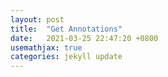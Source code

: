 ```yaml
---
layout: post
title:  "Get Annotations"
date:   2021-03-25 22:47:20 +0800
usemathjax: true
categories: jekyll update
---
```

